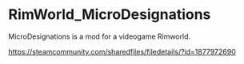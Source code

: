 # RimWorld_MicroDesignations
MicroDesignations is a mod for a videogame Rimworld.

https://steamcommunity.com/sharedfiles/filedetails/?id=1877972690
